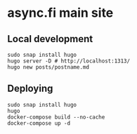 # async.fi main site

## Local development

```console
sudo snap install hugo
hugo server -D # http://localhost:1313/
hugo new posts/postname.md
```

## Deploying

```
sudo snap install hugo
hugo
docker-compose build --no-cache
docker-compose up -d
```

